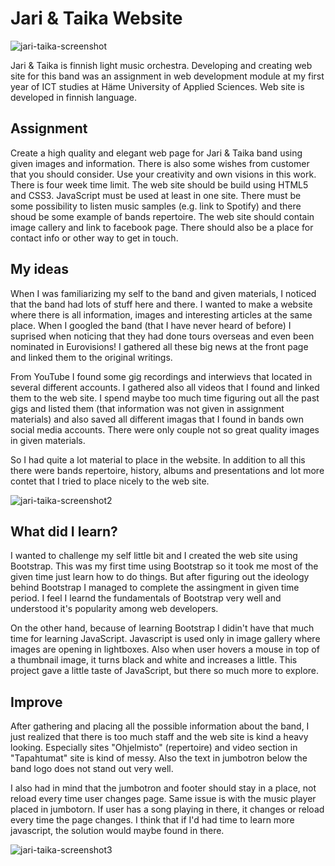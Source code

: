 ﻿# Jari & Taika Website
 
 ![jari-taika-screenshot](https://user-images.githubusercontent.com/77397102/232416209-51468aa9-4616-49ae-8df0-1b040dcd8e36.jpg)
 
Jari & Taika is finnish light music orchestra. Developing and creating web site for this band was an assignment in web development module at my first year of ICT studies at Häme University of Applied Sciences. Web site is developed in finnish language.

## Assignment

Create a high quality and elegant web page for Jari & Taika band using given images and information. There is also some wishes from customer that you should consider. Use your creativity and own visions in this work. There is four week time limit. The web site should be build using HTML5 and CSS3. JavaScript must be used at least in one site. There must be some possibility to listen music samples (e.g. link to Spotify) and there shoud be some example of bands repertoire. The web site should contain image callery and link to facebook page. There should also be a place for contact info or other way to get in touch.


## My ideas
When I was familiarizing my self to the band and given materials, I noticed that the band had lots of stuff here and there. I wanted to make a website where there is all information, images and interesting articles at the same place. When I googled the band (that I have never heard of before) I suprised when noticing that they had done tours overseas and even been nominated in Eurovisions! I gathered all these big news at the front page and linked them to the original writings.  

From YouTube I found some gig recordings and interwievs that located in several different accounts. I gathered also all videos that I found and linked them to the web site. I spend maybe too much time figuring out all the past gigs and listed them (that information was not given in assignment materials) and also saved all different imagas that I found in bands own social media accounts. There were only couple not so great quality images in given materials.  

So I had quite a lot material to place in the website. In addition to all this there were bands repertoire, history, albums and presentations and lot more contet that I tried to place nicely to the web site.

![jari-taika-screenshot2](https://user-images.githubusercontent.com/77397102/232422228-f4391804-dda1-468a-a768-822a716be668.jpg)

## What did I learn?
I wanted to challenge my self little bit and I created the web site using Bootstrap. This was my first time using Bootstrap so it took me most of the given time just learn how to do things. But after figuring out the ideology behind Bootstrap I managed to complete the assingment in given time period. I feel I learnd the fundamentals of Bootstrap very well and understood it's popularity among web developers.  

On the other hand, because of learning Bootstrap I didin't have that much time for learning JavaScript. Javascript is used only in image gallery where images are opening in lightboxes. Also when user hovers a mouse in top of a thumbnail image, it turns black and white and increases a little. This project gave a little taste of JavaScript, but there so much more to explore.

## Improve
After gathering and placing all the possible information about the band, I just realized that there is too much staff and the web site is kind a heavy looking. Especially sites "Ohjelmisto" (repertoire) and video section in "Tapahtumat" site is kind of messy. Also the text in jumbotron below the band logo does not stand out very well.  

I also had in mind that the jumbotron and footer should stay in a place, not reload every time user changes page. Same issue is with the music player placed in jumbotorn. If user has a song playing in there, it changes or reload every time the page changes. I think that if I'd had time to learn more javascript, the solution would maybe found in there.


![jari-taika-screenshot3](https://user-images.githubusercontent.com/77397102/232425256-da5251b1-8409-4f11-aee3-765fa9208895.jpg)
